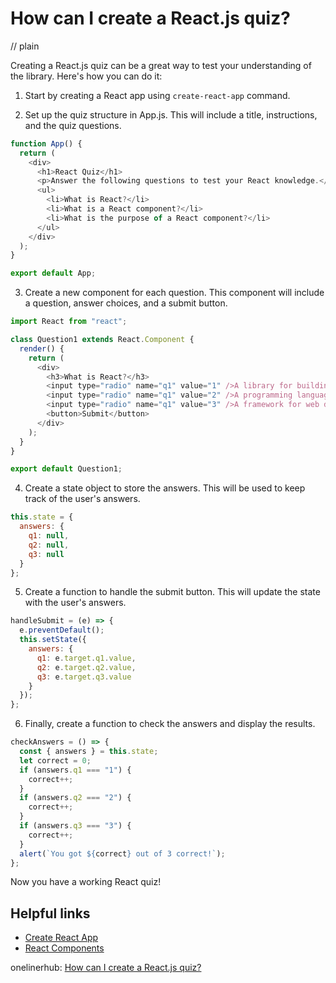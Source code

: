 # How can I create a React.js quiz?
// plain

Creating a React.js quiz can be a great way to test your understanding of the library. Here's how you can do it:

1. Start by creating a React app using `create-react-app` command.

2. Set up the quiz structure in App.js. This will include a title, instructions, and the quiz questions.

```javascript
function App() {
  return (
    <div>
      <h1>React Quiz</h1>
      <p>Answer the following questions to test your React knowledge.</p>
      <ul>
        <li>What is React?</li>
        <li>What is a React component?</li>
        <li>What is the purpose of a React component?</li>
      </ul>
    </div>
  );
}

export default App;
```

3. Create a new component for each question. This component will include a question, answer choices, and a submit button.

```javascript
import React from "react";

class Question1 extends React.Component {
  render() {
    return (
      <div>
        <h3>What is React?</h3>
        <input type="radio" name="q1" value="1" />A library for building user interfaces <br />
        <input type="radio" name="q1" value="2" />A programming language <br />
        <input type="radio" name="q1" value="3" />A framework for web development <br />
        <button>Submit</button>
      </div>
    );
  }
}

export default Question1;
```

4. Create a state object to store the answers. This will be used to keep track of the user's answers.

```javascript
this.state = {
  answers: {
    q1: null,
    q2: null,
    q3: null
  }
};
```

5. Create a function to handle the submit button. This will update the state with the user's answers.

```javascript
handleSubmit = (e) => {
  e.preventDefault();
  this.setState({
    answers: {
      q1: e.target.q1.value,
      q2: e.target.q2.value,
      q3: e.target.q3.value
    }
  });
};
```

6. Finally, create a function to check the answers and display the results.

```javascript
checkAnswers = () => {
  const { answers } = this.state;
  let correct = 0;
  if (answers.q1 === "1") {
    correct++;
  }
  if (answers.q2 === "2") {
    correct++;
  }
  if (answers.q3 === "3") {
    correct++;
  }
  alert(`You got ${correct} out of 3 correct!`);
};
```

Now you have a working React quiz!

## Helpful links

- [Create React App](https://create-react-app.dev/)
- [React Components](https://reactjs.org/docs/components-and-props.html)

onelinerhub: [How can I create a React.js quiz?](https://onelinerhub.com/reactjs/how-can-i-create-a-react-js-quiz)